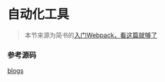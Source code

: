 # 自动化工具

> 本节来源为简书的[入门Webpack，看这篇就够了](https://www.jianshu.com/p/42e11515c10f)




### 参考源码

[blogs](https://github.com/zhangwang1990/blogs/tree/master/sources/webpackTest)
